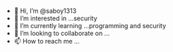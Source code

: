 - 👋 Hi, I’m @saboy1313
- 👀 I’m interested in ...security 
- 🌱 I’m currently learning ...programming and security 
- 💞️ I’m looking to collaborate on ...
- 📫 How to reach me ...

<!---
saboy1313/saboy1313 is a ✨ special ✨ repository because its `README.md` (this file) appears on your GitHub profile.
You can click the Preview link to take a look at your changes.
--->
